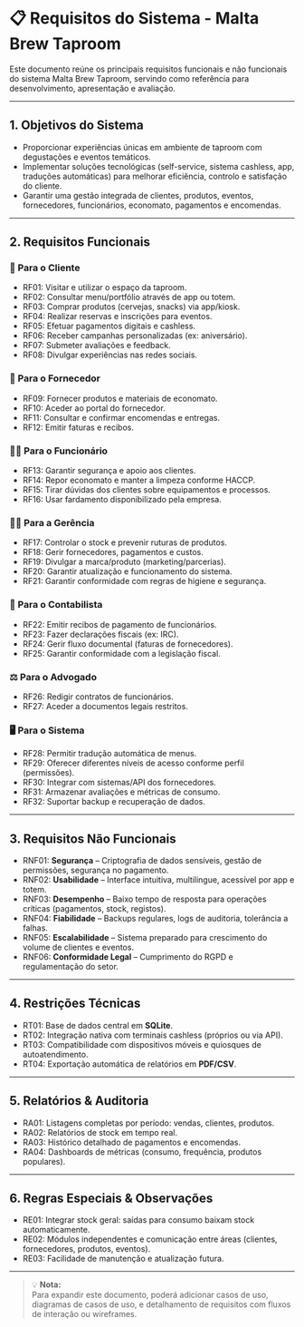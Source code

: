 # 📋 Requisitos do Sistema - Malta Brew Taproom

Este documento reúne os principais requisitos funcionais e não funcionais do sistema Malta Brew Taproom, servindo como referência para desenvolvimento, apresentação e avaliação.

---

## 1. Objetivos do Sistema

- Proporcionar experiências únicas em ambiente de taproom com degustações e eventos temáticos.
- Implementar soluções tecnológicas (self-service, sistema cashless, app, traduções automáticas) para melhorar eficiência, controlo e satisfação do cliente.
- Garantir uma gestão integrada de clientes, produtos, eventos, fornecedores, funcionários, economato, pagamentos e encomendas.

---

## 2. Requisitos Funcionais

### 👤 Para o Cliente

- RF01: Visitar e utilizar o espaço da taproom.
- RF02: Consultar menu/portfólio através de app ou totem.
- RF03: Comprar produtos (cervejas, snacks) via app/kiosk.
- RF04: Realizar reservas e inscrições para eventos.
- RF05: Efetuar pagamentos digitais e cashless.
- RF06: Receber campanhas personalizadas (ex: aniversário).
- RF07: Submeter avaliações e feedback.
- RF08: Divulgar experiências nas redes sociais.

### 🚚 Para o Fornecedor

- RF09: Fornecer produtos e materiais de economato.
- RF10: Aceder ao portal do fornecedor.
- RF11: Consultar e confirmar encomendas e entregas.
- RF12: Emitir faturas e recibos.

### 👨‍🍳 Para o Funcionário

- RF13: Garantir segurança e apoio aos clientes.
- RF14: Repor economato e manter a limpeza conforme HACCP.
- RF15: Tirar dúvidas dos clientes sobre equipamentos e processos.
- RF16: Usar fardamento disponibilizado pela empresa.

### 🧑‍💼 Para a Gerência

- RF17: Controlar o stock e prevenir ruturas de produtos.
- RF18: Gerir fornecedores, pagamentos e custos.
- RF19: Divulgar a marca/produto (marketing/parcerias).
- RF20: Garantir atualização e funcionamento do sistema.
- RF21: Garantir conformidade com regras de higiene e segurança.

### 🧾 Para o Contabilista

- RF22: Emitir recibos de pagamento de funcionários.
- RF23: Fazer declarações fiscais (ex: IRC).
- RF24: Gerir fluxo documental (faturas de fornecedores).
- RF25: Garantir conformidade com a legislação fiscal.

### ⚖️ Para o Advogado

- RF26: Redigir contratos de funcionários.
- RF27: Aceder a documentos legais restritos.

### 🖥️ Para o Sistema

- RF28: Permitir tradução automática de menus.
- RF29: Oferecer diferentes níveis de acesso conforme perfil (permissões).
- RF30: Integrar com sistemas/API dos fornecedores.
- RF31: Armazenar avaliações e métricas de consumo.
- RF32: Suportar backup e recuperação de dados.

---

## 3. Requisitos Não Funcionais

- RNF01: **Segurança** – Criptografia de dados sensíveis, gestão de permissões, segurança no pagamento.
- RNF02: **Usabilidade** – Interface intuitiva, multilingue, acessível por app e totem.
- RNF03: **Desempenho** – Baixo tempo de resposta para operações críticas (pagamentos, stock, registos).
- RNF04: **Fiabilidade** – Backups regulares, logs de auditoria, tolerância a falhas.
- RNF05: **Escalabilidade** – Sistema preparado para crescimento do volume de clientes e eventos.
- RNF06: **Conformidade Legal** – Cumprimento do RGPD e regulamentação do setor.

---

## 4. Restrições Técnicas

- RT01: Base de dados central em **SQLite**.
- RT02: Integração nativa com terminais cashless (próprios ou via API).
- RT03: Compatibilidade com dispositivos móveis e quiosques de autoatendimento.
- RT04: Exportação automática de relatórios em **PDF/CSV**.

---

## 5. Relatórios & Auditoria

- RA01: Listagens completas por período: vendas, clientes, produtos.
- RA02: Relatórios de stock em tempo real.
- RA03: Histórico detalhado de pagamentos e encomendas.
- RA04: Dashboards de métricas (consumo, frequência, produtos populares).

---

## 6. Regras Especiais & Observações

- RE01: Integrar stock geral: saídas para consumo baixam stock automaticamente.
- RE02: Módulos independentes e comunicação entre áreas (clientes, fornecedores, produtos, eventos).
- RE03: Facilidade de manutenção e atualização futura.

---

> 💡 **Nota:**  
> Para expandir este documento, poderá adicionar casos de uso, diagramas de casos de uso, e detalhamento de requisitos com fluxos de interação ou wireframes.
